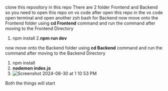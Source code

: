 clone this repository in this repo 
There are 2 folder Frontend and Backend 
so you need to open this repo on vs code after open this repo in the vs code 
open terminal and open another zsh bash for Backend 
now move onto the Frontend folder using **cd Frontend** command and run the command after moving to the Frontend Directory
1. npm install 
2.**npm run dev**

   
now move onto the Backend folder using **cd Backend** command and run the command after moving to the Backend Directory
1. npm install 
2. **nodemon index.js**
3. ![Screenshot 2024-08-30 at 1 10 53 PM](https://github.com/user-attachments/assets/72708fbf-5ddd-4c08-9765-1003656704c9)

Both the things will start 
